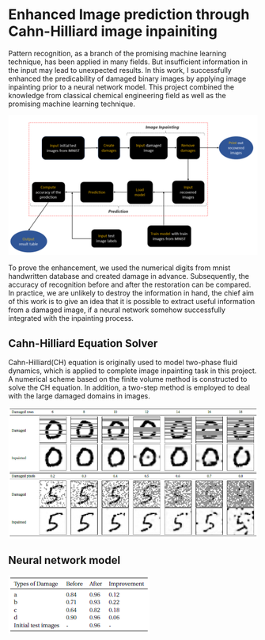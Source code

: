 # Enhanced Image prediction through Cahn-Hilliard image inpainiting
Pattern recognition, as a branch of the promising machine learning technique, has been applied in many fields. But insufficient information in the input may lead to unexpected results. In this work, I successfully enhanced the predicability of damaged binary images by applying image inpainting prior to a neural network model. This project combined the knowledge from classical chemical engineering field as well as the promising machine learning technique.

![image](https://github.com/fuyueliang/Enhanced-Image-prediction-through-Cahn-Hilliard-image-inpainiting-/blob/master/images_pdf/flow_chart.png)

To prove the enhancement, we used the numerical digits from mnist handwritten database and created damage in advance. Subsequently, the accuracy of recognition before and after the restoration can be compared. In practice, we are unlikely to destroy the information in hand, the chief aim of this work is to give an idea that it is possible to extract useful information from a damaged image, if a neural network somehow successfully integrated with the inpainting process.   

## Cahn-Hilliard Equation Solver
Cahn-Hilliard(CH) equation is originally used to model two-phase fluid dynamics, which is applied to complete image inpainting task in this project. A numerical scheme based on the finite volume method is constructed to solve the CH equation. In addition, a two-step method is employed to deal with the large damaged domains in images.

![image](https://github.com/fuyueliang/Enhanced-Image-prediction-through-Cahn-Hilliard-image-inpainiting-/blob/master/images_pdf/example_inpainting.png)

## Neural network model


![image](https://github.com/fuyueliang/Enhanced-Image-prediction-through-Cahn-Hilliard-image-inpainiting-/blob/master/images_pdf/accuracy_table.png)
